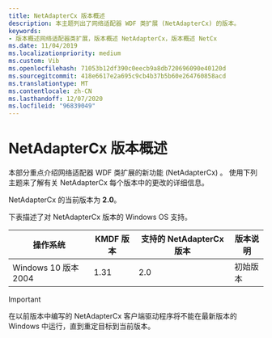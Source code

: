 ```yaml
---
title: NetAdapterCx 版本概述
description: 本主题列出了网络适配器 WDF 类扩展 (NetAdapterCx) 的版本。
keywords:
- 版本概述网络适配器类扩展，版本概述 NetAdapterCx，版本概述 NetCx
ms.date: 11/04/2019
ms.localizationpriority: medium
ms.custom: Vib
ms.openlocfilehash: 71053b12df390c0eecb9a8db720696090e40120d
ms.sourcegitcommit: 418e6617e2a695c9cb4b37b5b60e264760858acd
ms.translationtype: MT
ms.contentlocale: zh-CN
ms.lasthandoff: 12/07/2020
ms.locfileid: "96839049"
---
```

# <a name="netadaptercx-version-overview"></a>NetAdapterCx 版本概述

本部分重点介绍网络适配器 WDF 类扩展的新功能 (NetAdapterCx) 。 使用下列主题来了解有关 NetAdapterCx 每个版本中的更改的详细信息。

NetAdapterCx 的当前版本为 **2.0**。

下表描述了对 NetAdapterCx 版本的 Windows OS 支持。

| 操作系统 | KMDF 版本 | 支持的 NetAdapterCx 版本 | 版本说明 |
| --- | --- | --- | --- |
| Windows 10 版本 2004 | 1.31 | 2.0 | 初始版本 |

> [!IMPORTANT]
> 在以前版本中编写的 NetAdapterCx 客户端驱动程序将不能在最新版本的 Windows 中运行，直到重定目标到当前版本。

